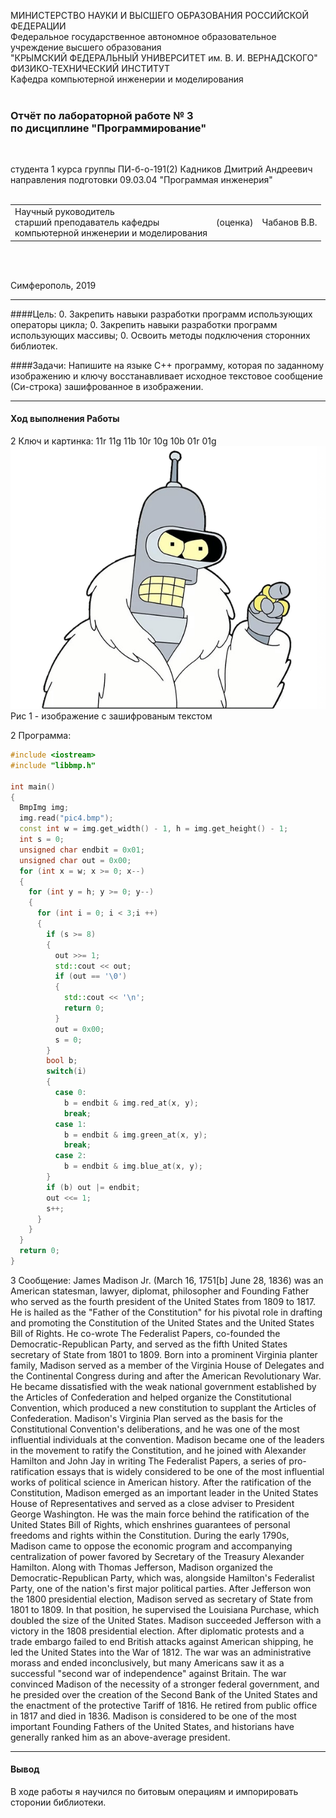 МИНИСТЕРСТВО НАУКИ  И ВЫСШЕГО ОБРАЗОВАНИЯ РОССИЙСКОЙ ФЕДЕРАЦИИ  
Федеральное государственное автономное образовательное учреждение высшего образования  
"КРЫМСКИЙ ФЕДЕРАЛЬНЫЙ УНИВЕРСИТЕТ им. В. И. ВЕРНАДСКОГО"  
ФИЗИКО-ТЕХНИЧЕСКИЙ ИНСТИТУТ  
Кафедра компьютерной инженерии и моделирования
<br/><br/>

### Отчёт по лабораторной работе № 3<br/> по дисциплине "Программирование"
<br/>

студента 1 курса группы ПИ-б-о-191(2) 
Кадников Дмитрий Андреевич
направления подготовки 09.03.04 "Программая инженерия"  
<br/>

<table>
<tr><td>Научный руководитель<br/> старший преподаватель кафедры<br/> компьютерной инженерии и моделирования</td>
<td>(оценка)</td>
<td>Чабанов В.В.</td>
</tr>
</table>
<br/><br/>

Симферополь, 2019
***
####Цель:
0. Закрепить навыки разработки программ использующих операторы цикла;
0. Закрепить навыки разработки программ использующих массивы;
0. Освоить методы подключения сторонних библиотек.

####Задачи:
Напишите на языке С++ программу, которая по заданному изображению и ключу восстанавливает исходное текстовое сообщение (Си-строка) зашифрованное в изображении.

***
#### Ход выполнения Работы

2 Ключ и картинка:
11r 11g 11b 10r 10g 10b 01r 01g
![pic4.bmp](./pic4.bmp)
Рис 1 - изображение с зашифрованым текстом

2 Программа:

```C++
#include <iostream>
#include "libbmp.h"

int main()
{
  BmpImg img;
  img.read("pic4.bmp");
  const int w = img.get_width() - 1, h = img.get_height() - 1;
  int s = 0;
  unsigned char endbit = 0x01;
  unsigned char out = 0x00;
  for (int x = w; x >= 0; x--)
  {
    for (int y = h; y >= 0; y--)
    {
      for (int i = 0; i < 3;i ++)
      {
        if (s >= 8)
        {
          out >>= 1;
          std::cout << out;
          if (out == '\0')
          { 
            std::cout << '\n';
            return 0;
          }
          out = 0x00;
          s = 0;
        }
        bool b;
        switch(i)
        {
          case 0:
            b = endbit & img.red_at(x, y);
            break;
          case 1:
            b = endbit & img.green_at(x, y);
            break;
          case 2:
            b = endbit & img.blue_at(x, y);
        }
        if (b) out |= endbit;
        out <<= 1;
        s++;
      }
    }
  }
  return 0;
}
```


3 Сообщение:
James Madison Jr. (March 16, 1751[b]  June 28, 1836) was an American statesman, lawyer, diplomat, philosopher and Founding Father who served as the fourth president of the United States from 1809 to 1817. He is hailed as the "Father of the Constitution" for his pivotal role in drafting and promoting the Constitution of the United States and the United States Bill of Rights. He co-wrote The Federalist Papers, co-founded the Democratic-Republican Party, and served as the fifth United States secretary of State from 1801 to 1809.
Born into a prominent Virginia planter family, Madison served as a member of the Virginia House of Delegates and the Continental Congress during and after the American Revolutionary War. He became dissatisfied with the weak national government established by the Articles of Confederation and helped organize the Constitutional Convention, which produced a new constitution to supplant the Articles of Confederation. Madison's Virginia Plan served as the basis for the Constitutional Convention's deliberations, and he was one of the most influential individuals at the convention. Madison became one of the leaders in the movement to ratify the Constitution, and he joined with Alexander Hamilton and John Jay in writing The Federalist Papers, a series of pro-ratification essays that is widely considered to be one of the most influential works of political science in American history.
After the ratification of the Constitution, Madison emerged as an important leader in the United States House of Representatives and served as a close adviser to President George Washington. He was the main force behind the ratification of the United States Bill of Rights, which enshrines guarantees of personal freedoms and rights within the Constitution. During the early 1790s, Madison came to oppose the economic program and accompanying centralization of power favored by Secretary of the Treasury Alexander Hamilton. Along with Thomas Jefferson, Madison organized the Democratic-Republican Party, which was, alongside Hamilton's Federalist Party, one of the nation's first major political parties. After Jefferson won the 1800 presidential election, Madison served as secretary of State from 1801 to 1809. In that position, he supervised the Louisiana Purchase, which doubled the size of the United States.
Madison succeeded Jefferson with a victory in the 1808 presidential election. After diplomatic protests and a trade embargo failed to end British attacks against American shipping, he led the United States into the War of 1812. The war was an administrative morass and ended inconclusively, but many Americans saw it as a successful "second war of independence" against Britain. The war convinced Madison of the necessity of a stronger federal government, and he presided over the creation of the Second Bank of the United States and the enactment of the protective Tariff of 1816. He retired from public office in 1817 and died in 1836. Madison is considered to be one of the most important Founding Fathers of the United States, and historians have generally ranked him as an above-average president.


***
#### Вывод
В ходе работы я научился по битовым операциям и импорировать сторонии библиотеки.
